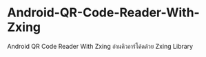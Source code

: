# Android-QR-Code-Reader-With-Zxing
Android QR Code Reader With Zxing อ่านคิวอาร์โค้ดด้วย Zxing Library
